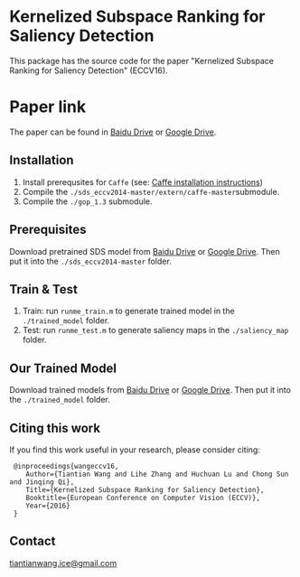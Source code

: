 # Kernelized Subspace Ranking for Saliency Detection
This package has the source code for the paper "Kernelized Subspace Ranking for Saliency Detection" (ECCV16).

# Paper link
The paper can be found in [Baidu Drive](https://pan.baidu.com/s/1yLvqtZmLyvo2zk4Iuel5qg) or [Google Drive](https://drive.google.com/open?id=1j1MbiY1v6Bf1S9FWyWkvFOBRmgO0fUc-).

## Installation
1. Install prerequsites for `Caffe` (see: [Caffe installation instructions](http://caffe.berkeleyvision.org/installation.html))
2. Compile the `./sds_eccv2014-master/extern/caffe-master`submodule.
3. Compile the `./gop_1.3` submodule.

## Prerequisites
Download pretrained SDS model from [Baidu Drive](https://pan.baidu.com/s/1ZIhSyF47PA-MwF77oKaqhw) or [Google Drive](https://drive.google.com/open?id=1rXIjs2NidrBa_SV7wZ8nc_hYIXrY4xFH). Then put it into the `./sds_eccv2014-master` folder.

## Train & Test

1. Train: run `runme_train.m` to generate trained model in the `./trained_model` folder.
2. Test: run `runme_test.m` to generate saliency maps in the `./saliency_map` folder. 

## Our Trained Model
Download trained models from [Baidu Drive](http://pan.baidu.com/s/1boKHG2V) or [Google Drive](https://drive.google.com/open?id=0B_MpGgTntG47WVU3NEUwNlBYczg). Then put it into the `./trained_model` folder.

## Citing this work
If you find this work useful in your research, please consider citing:

     @inproceedings{wangeccv16,
        Author={Tiantian Wang and Lihe Zhang and Huchuan Lu and Chong Sun and Jinqing Qi},
        Title={Kernelized Subspace Ranking for Saliency Detection},
        Booktitle={European Conference on Computer Vision (ECCV)},
        Year={2016}
     }

## Contact
tiantianwang.ice@gmail.com



